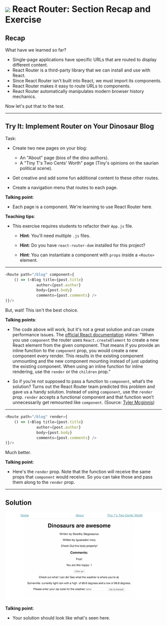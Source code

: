 # ![](https://ga-dash.s3.amazonaws.com/production/assets/logo-9f88ae6c9c3871690e33280fcf557f33.png) React Router: Section Recap and Exercise


## Recap
What have we learned so far?
* Single-page applications have specific URLs that are routed to display different content.
* React Router is a third-party library that we can install and use with React.
* Since React Router isn't built into React, we must import its components.
* React Router makes it easy to route URLs to components.
* React Router automatically manipulates modern browser history mechanics.

Now let's put that to the test.

---

## Try It: Implement Router on Your Dinosaur Blog


Task:

- Create two new pages on your blog:
  - An "About" page (bios of the dino authors).
  - A "Tiny T's Two Cents' Worth" page (Tiny's opinions on the saurian political scene).
 
- Get creative and add some fun additional content to these other routes.
  
- Create a navigation menu that routes to each page.
 
 
<aside class="notes">

**Talking point**:

- Each page is a component. We're learning to use React Router here.
  
**Teaching tips**:

- This exercise requires students to refactor their `App.js` file.

  - **Hint**: You'll need multiple `.js` files.

  - **Hint**: Do you have `react-router-dom` installed for this project?

  - **Hint**: You can instantiate a component with `props` inside a `<Route>` element. 

</aside>

---

```js
<Route path="/blog" component={
    () => (<Blog title={post.title}
              author={post.author}
              body={post.body}
              comments={post.comments} />
)}/>
```

But, wait! This isn't the best choice.

<aside class="notes">

**Talking points**:
- The code above will work, but it's not a great solution and can create performance issues. The [official React documentation]( https://reacttraining.com/react-router/web/api/Route/component) states: "When you use `component` the router uses `React.createElement` to create a new React element from the given component. That means if you provide an inline function to the `component` prop, you would create a new component every render. This results in the existing component unmounting and the new component mounting instead of just updating the existing component. When using an inline function for inline rendering, use the `render` or the `children` prop."

- So if you’re not supposed to pass a function to `component`, what’s the solution? Turns out the React Router team predicted this problem and gave us a handy solution. Instead of using `component`, use the `render` prop. `render` accepts a functional component and that function won’t unnecessarily get remounted like `component`. (Source: [Tyler Mcginnis](https://tylermcginnis.com/react-router-pass-props-to-components/))

</aside>

---

```js
<Route path="/blog" render={
    () => (<Blog title={post.title}
              author={post.author}
              body={post.body}
              comments={post.comments} />
)}/>
```

Much better.

<aside class="notes">

**Talking point**:

- Here's the `render` prop. Note that the function will receive the same props that `component` would receive. So you can take those and pass them along to the `render` prop.

</aside>

---

## Solution


![Solution for Project](assets/implement-router-solution.png)

<aside class="notes">

**Talking point**:

* Your solution should look like what's seen here.

</aside>

